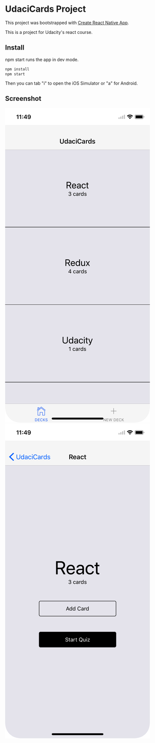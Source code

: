 # UdaciCards Project

This project was bootstrapped with [Create React Native App](https://github.com/react-community/create-react-native-app).

This is a project for Udacity's react course.

## Install

npm start runs the app in dev mode.

```
npm install
npm start
```
Then you can tab "i" to open the iOS Simulator or "a" for Android.

## Screenshot

![ScreenshotOne](sim1.png)
![ScreenshotOne](sim2.png)
